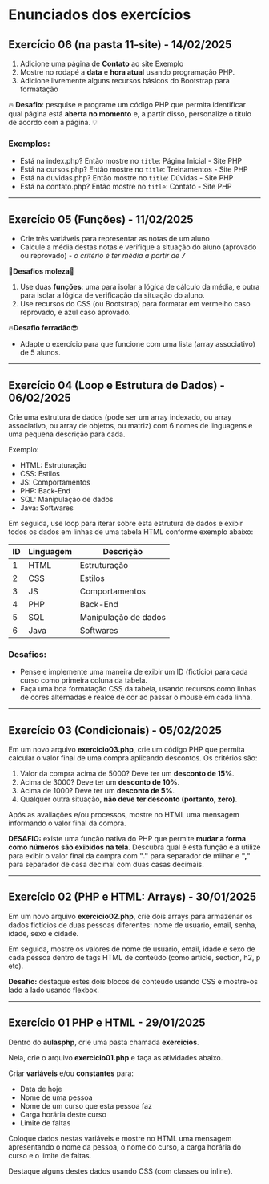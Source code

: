 # Enunciados dos exercícios

## Exercício 06 (na pasta 11-site) - 14/02/2025
 
1. Adicione uma página de **Contato** ao site Exemplo
2. Mostre no rodapé a **data** e **hora atual** usando programação PHP.
3. Adicione livremente alguns recursos básicos do Bootstrap para formatação
 
🔥 **Desafio**: pesquise e programe um código PHP que permita identificar qual página está **aberta no momento** e, a partir disso, personalize o título de acordo com a página. 💡
 
### Exemplos:

- Está na index.php? Então mostre no `title`: Página Inicial - Site PHP
- Está na cursos.php?   Então mostre no `title`: Treinamentos - Site PHP
- Está na duvidas.php?  Então mostre no `title`: Dúvidas - Site PHP
- Está na contato.php?  Então mostre no `title`: Contato - Site PHP



---

## Exercício 05 (Funções) - 11/02/2025
 
- Crie três variáveis para representar as notas de um aluno
- Calcule a média destas notas e verifique a situação do aluno (aprovado ou reprovado) - *o critério é ter média a partir de 7*
 
🍼**Desafios moleza**👵
 
1. Use duas **funções**: uma para isolar a lógica de cálculo da média, e outra para isolar a lógica de verificação da situação do aluno.
2. Use recursos do CSS (ou Bootstrap) para formatar em vermelho caso reprovado, e azul caso aprovado.
 
🔥**Desafio ferradão**😎
 
- Adapte o exercício para que funcione com uma lista (array associativo) de 5 alunos.

---

## Exercício 04 (Loop e Estrutura de Dados) - 06/02/2025
Crie uma estrutura de dados (pode ser um array indexado, ou array associativo, ou array de objetos, ou matriz) com 6 nomes de linguagens e uma pequena descrição para cada.
 
Exemplo:
 
- HTML: Estruturação
- CSS: Estilos
- JS: Comportamentos
- PHP: Back-End
- SQL: Manipulação de dados
- Java: Softwares
 
Em seguida, use loop para iterar sobre esta estrutura de dados e exibir todos os dados em linhas de uma tabela HTML conforme exemplo abaixo:
 
ID  | Linguagem   |   Descrição
--- | ---------   |   --------
1   | HTML        |   Estruturação
2   | CSS         |   Estilos
3   | JS          |   Comportamentos
4   | PHP         |   Back-End
5   | SQL         |   Manipulação de dados
6   | Java        |   Softwares
 
### Desafios:
 
- Pense e implemente uma maneira de exibir um ID (fictício) para cada curso como primeira coluna da tabela.
- Faça uma boa formatação CSS da tabela, usando recursos como linhas de cores alternadas e realce de cor ao passar o mouse em cada linha.

---

## Exercício 03 (Condicionais) - 05/02/2025

Em um novo arquivo **exercicio03.php**, crie um código PHP que permita calcular o valor final de uma compra aplicando descontos. Os critérios são:
 
1. Valor da compra acima de 5000? Deve ter um **desconto de 15%**. 
2. Acima de 3000? Deve ter um **desconto de 10%**.
3. Acima de 1000? Deve ter um **desconto de 5%**.
4. Qualquer outra situação, **não deve ter desconto (portanto, zero)**.
 
Após as avaliações e/ou processos, mostre no HTML uma mensagem informando o valor final da compra.
 
**DESAFIO:** existe uma função nativa do PHP que permite **mudar a forma como números são exibidos na tela**. Descubra qual é esta função e a utilize para exibir o valor final da compra com **"."** para separador de milhar e **","** para separador de casa decimal com duas casas decimais.

---

## Exercício 02 (PHP e HTML: Arrays) - 30/01/2025
 
Em um novo arquivo **exercicio02.php**, crie dois arrays para armazenar os dados fictícios de duas pessoas diferentes: nome de usuario, email, senha, idade, sexo e cidade.
 
Em seguida, mostre os valores de nome de usuario, email, idade e sexo de cada pessoa dentro de tags HTML de conteúdo (como article, section, h2, p etc).
 
**Desafio:** destaque estes dois blocos de conteúdo usando CSS e mostre-os lado a lado usando flexbox.
 
---

## Exercício 01 PHP e HTML - 29/01/2025

Dentro do **aulasphp**, crie uma pasta chamada **exercicios**.

Nela, crie o arquivo **exercicio01.php** e faça as atividades abaixo.

Criar **variáveis** e/ou **constantes** para:

- Data de hoje
- Nome de uma pessoa
- Nome de um curso que esta pessoa faz
- Carga horária deste curso
- Limite de faltas

Coloque dados nestas variáveis e mostre no HTML uma mensagem apresentando o nome da pessoa, o nome do curso, a carga horária do curso e o limite de faltas.
 
Destaque alguns destes dados usando CSS (com classes ou inline).
 